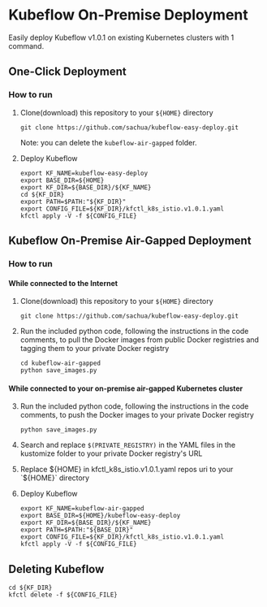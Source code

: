 # Kubeflow On-Premise Deployment

Easily deploy Kubeflow v1.0.1 on existing Kubernetes clusters with 1 command.

## One-Click Deployment

### How to run

1. Clone(download) this repository to your `${HOME}` directory

    ```
    git clone https://github.com/sachua/kubeflow-easy-deploy.git
    ```
    
    Note: you can delete the `kubeflow-air-gapped` folder.

2. Deploy Kubeflow

    ```
    export KF_NAME=kubeflow-easy-deploy
    export BASE_DIR=${HOME}
    export KF_DIR=${BASE_DIR}/${KF_NAME}
    cd ${KF_DIR}
    export PATH=$PATH:"${KF_DIR}"
    export CONFIG_FILE=${KF_DIR}/kfctl_k8s_istio.v1.0.1.yaml
    kfctl apply -V -f ${CONFIG_FILE}
    ```

## Kubeflow On-Premise Air-Gapped Deployment

### How to run

#### While connected to the Internet

1. Clone(download) this repository to your `${HOME}` directory

    ```
    git clone https://github.com/sachua/kubeflow-easy-deploy.git
    ```
    
2. Run the included python code, following the instructions in the code comments, to pull the Docker images from public Docker registries and tagging them to your private Docker registry

    ```
    cd kubeflow-air-gapped
    python save_images.py
    ```
    
#### While connected to your on-premise air-gapped Kubernetes cluster

3. Run the included python code, following the instructions in the code comments, to push the Docker images to your private Docker registry

    ```
    python save_images.py
    ```
    
4. Search and replace `$(PRIVATE_REGISTRY)` in the YAML files in the kustomize folder to your private Docker registry's URL

5. Replace ${HOME} in kfctl_k8s_istio.v1.0.1.yaml repos uri to your `${HOME}` directory

6. Deploy Kubeflow

    ```
    export KF_NAME=kubeflow-air-gapped
    export BASE_DIR=${HOME}/kubeflow-easy-deploy
    export KF_DIR=${BASE_DIR}/${KF_NAME}
    export PATH=$PATH:"${BASE_DIR}"
    export CONFIG_FILE=${KF_DIR}/kfctl_k8s_istio.v1.0.1.yaml
    kfctl apply -V -f ${CONFIG_FILE}
    ```
    
## Deleting Kubeflow

```
cd ${KF_DIR}
kfctl delete -f ${CONFIG_FILE}
```

